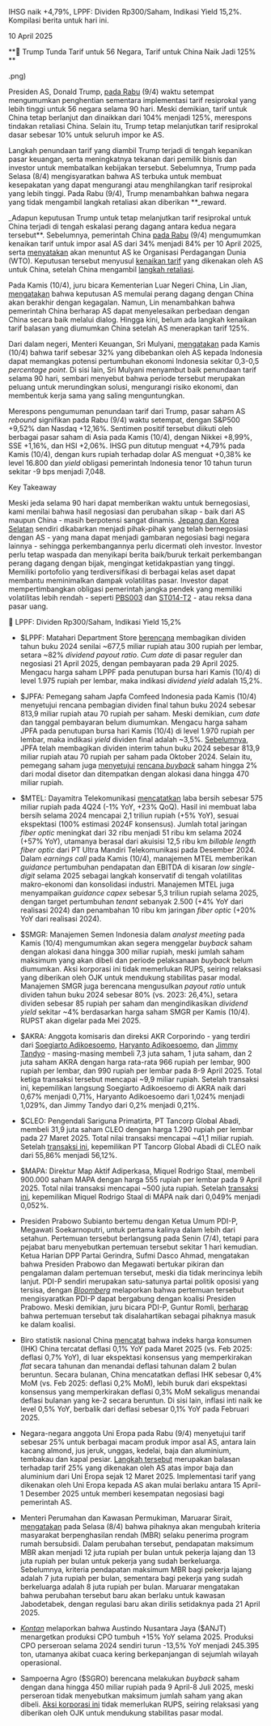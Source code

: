 IHSG naik +4,79%, LPPF: Dividen Rp300/Saham, Indikasi Yield 15,2%. Kompilasi berita untuk hari ini.

10 April 2025

**🔱 Trump Tunda Tarif untuk 56 Negara, Tarif untuk China Naik Jadi 125%  
**

.png)

Presiden AS, Donald Trump, [pada Rabu](https://www.bloomberg.com/news/articles/2025-04-09/trump-pauses-higher-duties-on-most-nations-hikes-china-tariffs) (9/4) waktu setempat mengumumkan penghentian sementara implementasi tarif resiprokal yang lebih tinggi untuk 56 negara selama 90 hari. Meski demikian, tarif untuk China tetap berlanjut dan dinaikkan dari 104% menjadi 125%, merespons tindakan retaliasi China. Selain itu, Trump tetap melanjutkan tarif resiprokal dasar sebesar 10% untuk seluruh impor ke AS.

Langkah penundaan tarif yang diambil Trump terjadi di tengah kepanikan pasar keuangan, serta meningkatnya tekanan dari pemilik bisnis dan investor untuk membatalkan kebijakan tersebut. Sebelumnya, Trump pada Selasa (8/4) mengisyaratkan bahwa AS terbuka untuk membuat kesepakatan yang dapat mengurangi atau menghilangkan tarif resiprokal yang lebih tinggi. Pada Rabu (9/4), Trump menambahkan bahwa negara yang tidak mengambil langkah retaliasi akan diberikan \*\*\_reward.

\_Adapun keputusan Trump untuk tetap melanjutkan tarif resiprokal untuk China terjadi di tengah eskalasi perang dagang antara kedua negara tersebut\*\*. Sebelumnya, pemerintah China [pada Rabu](https://www.bloomberg.com/news/articles/2025-04-09/china-raises-tariffs-on-us-goods-to-84-as-trade-rift-escalates) (9/4) mengumumkan kenaikan tarif untuk impor asal AS dari 34% menjadi 84% per 10 April 2025, serta [menyatakan](https://www.mofcom.gov.cn/xwfb/xwfyrth/art/2025/art_11da17ca40d14faf8549c275cd5697ec.html) akan menuntut AS ke Organisasi Perdagangan Dunia (WTO). Keputusan tersebut menyusul [kenaikan tarif](https://www.reuters.com/world/china-criticises-trump-tariff-blackmail-market-turmoil-settles-2025-04-08/) yang dikenakan oleh AS untuk China, setelah China mengambil [langkah retaliasi](https://snips.stockbit.com/snips-terbaru/trump-umumkan-tarif-resiprokal-china-membalas).

Pada Kamis (10/4), juru bicara Kementerian Luar Negeri China, Lin Jian, [mengatakan](https://www.theguardian.com/world/2025/apr/10/us-china-trade-war-intensifies-as-beijings-tariffs-come-into-effect-after-trump-pause) bahwa keputusan AS memulai perang dagang dengan China akan berakhir dengan kegagalan. Namun, Lin menambahkan bahwa pemerintah China berharap AS dapat menyelesaikan perbedaan dengan China secara baik melalui dialog. Hingga kini, belum ada langkah kenaikan tarif balasan yang diumumkan China setelah AS menerapkan tarif 125%.

Dari dalam negeri, Menteri Keuangan, Sri Mulyani, [mengatakan](http://reuters.com/world/asia-pacific/us-tariffs-may-cut-indonesia-growth-by-up-05-percentage-points-minister-says-2025-04-10/) pada Kamis (10/4) bahwa tarif sebesar 32% yang dibebankan oleh AS kepada Indonesia dapat memangkas potensi pertumbuhan ekonomi Indonesia sekitar 0,3-0,5 _percentage point_. Di sisi lain, Sri Mulyani menyambut baik penundaan tarif selama 90 hari, sembari menyebut bahwa periode tersebut merupakan peluang untuk merundingkan solusi, mengurangi risiko ekonomi, dan membentuk kerja sama yang saling menguntungkan.

Merespons pengumuman penundaan tarif dari Trump, pasar saham AS _rebound_ signifikan pada Rabu (9/4) waktu setempat, dengan S&P500 +9,52% dan Nasdaq +12,16%. Sentimen positif tersebut diikuti oleh berbagai pasar saham di Asia pada Kamis (10/4), dengan Nikkei +8,99%, SSE +1,16%, dan HSI +2,06%. IHSG pun ditutup menguat +4,79% pada Kamis (10/4), dengan kurs rupiah terhadap dolar AS menguat +0,38% ke level 16.800 dan _yield_ obligasi pemerintah Indonesia tenor 10 tahun turun sekitar -9 bps menjadi 7,048.

Key Takeaway

Meski jeda selama 90 hari dapat memberikan waktu untuk bernegosiasi, kami menilai bahwa hasil negosiasi dan perubahan sikap - baik dari AS maupun China - masih berpotensi sangat dinamis. [Jepang dan Korea Selatan](https://edition.cnn.com/2025/04/08/politics/trump-tariff-negotiations-foreign-leaders/index.html) sendiri dikabarkan menjadi pihak-pihak yang telah bernegosiasi dengan AS - yang mana dapat menjadi gambaran negosiasi bagi negara lainnya - sehingga perkembangannya perlu dicermati oleh investor. Investor perlu tetap waspada dan menyikapi berita baik/buruk terkait perkembangan perang dagang dengan bijak, mengingat ketidakpastian yang tinggi. Memiliki portofolio yang terdiversifikasi di berbagai kelas aset dapat membantu meminimalkan dampak volatilitas pasar. Investor dapat mempertimbangkan obligasi pemerintah jangka pendek yang memiliki volatilitas lebih rendah - seperti [PBS003](https://emailer.stockbit.com/t/c/3cd547e0-be18-486d-a134-f713658d04bd/6b66c67b-db5c-4c37-a454-acca3e13e648) dan [ST014-T2](https://emailer.stockbit.com/t/c/898c35ed-1e0b-4086-a266-5f8f2bfed802/6b66c67b-db5c-4c37-a454-acca3e13e648) - atau reksa dana pasar uang.

🚨 LPPF: Dividen Rp300/Saham, Indikasi Yield 15,2%

- $LPPF: Matahari Department Store [berencana](https://www.idx.co.id/StaticData/NewsAndAnnouncement/ANNOUNCEMENTSTOCK/From_EREP/202504/f73e16dfea_05349d2d20.pdf) membagikan dividen tahun buku 2024 senilai ~677,5 miliar rupiah atau 300 rupiah per lembar, setara ~82% _dividend payout ratio_. _Cum date_ di pasar reguler dan negosiasi 21 April 2025, dengan pembayaran pada 29 April 2025. Mengacu harga saham LPPF pada penutupan bursa hari Kamis (10/4) di level 1.975 rupiah per lembar, maka indikasi _dividend yield_ adalah 15,2%.
- $JPFA: Pemegang saham Japfa Comfeed Indonesia pada Kamis (10/4) menyetujui rencana pembagian dividen final tahun buku 2024 sebesar 813,9 miliar rupiah atau 70 rupiah per saham. Meski demikian, _cum date_ dan tanggal pembayaran belum diumumkan. Mengacu harga saham JPFA pada penutupan bursa hari Kamis (10/4) di level 1.970 rupiah per lembar, maka indikasi _yield_ dividen final adalah ~3,5%. [Sebelumnya](https://snips.stockbit.com/snips-terbaru/sektor-properti-stimulus-kebijakan-di-era-pemerintahan-baru#:~:text=%24JPFA%3A%C2%A0Japfa,~4%2C7%25.), JPFA telah membagikan dividen interim tahun buku 2024 sebesar 813,9 miliar rupiah atau 70 rupiah per saham pada Oktober 2024. Selain itu, pemegang saham juga [menyetujui](https://www.idx.co.id/StaticData/NewsAndAnnouncement/ANNOUNCEMENTSTOCK/From_EREP/202504/e5a1d3a63f_c4892f764f.pdf) [rencana _buyback_](<https://snips.stockbit.com/snips-terbaru/-kompilasi-kinerja-grup-adaro-2024#:~:text=%24JPFA%3A%C2%A0Japfa%20Comfeed%20Indonesia%20berencana%20menggelar%C2%A0buyback%C2%A0saham%C2%A0hingga%20234%2C5%20juta%C2%A0(2%25)%C2%A0lembar%C2%A0dengan%20alokasi%20dana%20maksimum%C2%A0470%20miliar%20rupiah.%C2%A0Rencana%20ini%C2%A0akan%20dibahas%20dalam%C2%A0RUPSLB%C2%A0pada%C2%A010%20April%202025.>) saham hingga 2% dari modal disetor dan ditempatkan dengan alokasi dana hingga 470 miliar rupiah.
- $MTEL: Dayamitra Telekomunikasi [mencatatkan](https://www.idx.co.id/StaticData/NewsAndAnnouncement/ANNOUNCEMENTSTOCK/From_EREP/202403/20250327113153-49962-0/Dayamitra%20telekomunikasi%20Tbk_Ussec%2024Q24.pdf) laba bersih sebesar 575 miliar rupiah pada 4Q24 (\-1% YoY, +23% QoQ). Hasil ini membuat laba bersih selama 2024 mencapai 2,1 triliun rupiah (+5% YoY), sesuai ekspektasi (100% estimasi 2024F konsensus). Jumlah total jaringan _fiber optic_ meningkat dari 32 ribu menjadi 51 ribu km selama 2024 (+57% YoY), utamanya berasal dari akuisisi 12,5 ribu km _billable length_ _fiber optic_ dari PT Ultra Mandiri Telekomunikasi pada Desember 2024. Dalam _earnings call_ pada Kamis (10/4), manajemen MTEL memberikan _guidance_ pertumbuhan pendapatan dan EBITDA di kisaran _low single-digit_ selama 2025 sebagai langkah konservatif di tengah volatilitas makro-ekonomi dan konsolidasi industri. Manajemen MTEL juga menyampaikan _guidance_ _capex_ sebesar 5,3 triliun rupiah selama 2025, dengan target pertumbuhan _tenant_ sebanyak 2.500 (+4% YoY dari realisasi 2024) dan penambahan 10 ribu km jaringan _fiber optic_ (+20% YoY dari realisasi 2024).
- $SMGR: Manajemen Semen Indonesia dalam _analyst meeting_ pada Kamis (10/4) mengumumkan akan segera menggelar _buyback_ saham dengan alokasi dana hingga 300 miliar rupiah, meski jumlah saham maksimum yang akan dibeli dan periode pelaksanaan _buyback_ belum diumumkan. Aksi korporasi ini tidak memerlukan RUPS, seiring relaksasi yang diberikan oleh OJK untuk mendukung stabilitas pasar modal. Manajemen SMGR juga berencana mengusulkan _payout ratio_ untuk dividen tahun buku 2024 sebesar 80% (vs. 2023: 26,4%), setara dividen sebesar 85 rupiah per saham dan mengindikasikan _dividend yield_ sekitar ~4% berdasarkan harga saham SMGR per Kamis (10/4). RUPST akan digelar pada Mei 2025.
- $AKRA: Anggota komisaris dan direksi AKR Corporindo - yang terdiri dari [Soegiarto Adikoesoemo](https://www.idx.co.id/StaticData/NewsAndAnnouncement/ANNOUNCEMENTSTOCK/From_EREP/202504/91744645bd_88bb217223.pdf), [Haryanto Adikoesoemo](https://www.idx.co.id/StaticData/NewsAndAnnouncement/ANNOUNCEMENTSTOCK/From_EREP/202504/118ec7ea80_eac8102ddf.pdf), dan [Jimmy Tandyo](https://www.idx.co.id/StaticData/NewsAndAnnouncement/ANNOUNCEMENTSTOCK/From_EREP/202504/ef333c56dd_69e5577308.pdf) - masing-masing membeli 7,3 juta saham, 1 juta saham, dan 2 juta saham AKRA dengan harga rata-rata 966 rupiah per lembar, 900 rupiah per lembar, dan 990 rupiah per lembar pada 8-9 April 2025. Total ketiga transaksi tersebut mencapai ~9,9 miliar rupiah. Setelah transaksi ini, kepemilikan langsung Soegiarto Adikoesoemo di AKRA naik dari 0,67% menjadi 0,71%, Haryanto Adikoesoemo dari 1,024% menjadi 1,029%, dan Jimmy Tandyo dari 0,2% menjadi 0,21%.
- $CLEO: Pengendali Sariguna Primatirta, PT Tancorp Global Abadi, membeli 31,9 juta saham CLEO dengan harga 1.290 rupiah per lembar pada 27 Maret 2025. Total nilai transaksi mencapai ~41,1 miliar rupiah. Setelah [transaksi ini](https://www.idx.co.id/StaticData/NewsAndAnnouncement/ANNOUNCEMENTSTOCK/From_EREP/202504/1aa1712db1_1410fadc46.pdf), kepemilikan PT Tancorp Global Abadi di CLEO naik dari 55,86% menjadi 56,12%.
- $MAPA: Direktur Map Aktif Adiperkasa, Miquel Rodrigo Staal, membeli 900.000 saham MAPA dengan harga 555 rupiah per lembar pada 9 April 2025. Total nilai transaksi mencapai ~500 juta rupiah. Setelah [transaksi ini](https://www.idx.co.id/StaticData/NewsAndAnnouncement/ANNOUNCEMENTSTOCK/From_EREP/202504/cd7cb2d683_94f4469cb1.pdf), kepemilikan Miquel Rodrigo Staal di MAPA naik dari 0,049% menjadi 0,052%.

- Presiden Prabowo Subianto bertemu dengan Ketua Umum PDI-P, Megawati Soekarnoputri, untuk pertama kalinya dalam lebih dari setahun. Pertemuan tersebut berlangsung pada Senin (7/4), tetapi para pejabat baru menyebutkan pertemuan tersebut sekitar 1 hari kemudian. Ketua Harian DPP Partai Gerindra, Sufmi Dasco Ahmad, mengatakan bahwa Presiden Prabowo dan Megawati bertukar pikiran dan pengalaman dalam pertemuan tersebut, meski dia tidak merincinya lebih lanjut. PDI-P sendiri merupakan satu-satunya partai politik oposisi yang tersisa, dengan _[Bloomberg](https://www.bloomberg.com/news/articles/2025-04-09/prabowo-courts-political-rival-megawati-as-us-tariffs-add-to-indonesia-s-worries)_ melaporkan bahwa pertemuan tersebut mengisyaratkan PDI-P dapat bergabung dengan koalisi Presiden Prabowo. Meski demikian, juru bicara PDI-P, Guntur Romli, [berharap](https://www.liputan6.com/news/read/5990352/jubir-pdip-tegaskan-pertemuan-megawati-prabowo-tak-berarti-langsung-gabung-ke-koalisi?page=2) bahwa pertemuan tersebut tak disalahartikan sebagai pihaknya masuk ke dalam koalisi.
- Biro statistik nasional China [mencatat](https://www.reuters.com/world/china/chinas-consumer-prices-extend-declines-march-2025-04-10/) bahwa indeks harga konsumen (IHK) China tercatat deflasi 0,1% YoY pada Maret 2025 (vs. Feb 2025: deflasi 0,7% YoY), di luar ekspektasi konsensus yang memperkirakan _flat_ secara tahunan dan menandai deflasi tahunan dalam 2 bulan beruntun. Secara bulanan, China mencatatkan deflasi IHK sebesar 0,4% MoM (vs. Feb 2025: deflasi 0,2% MoM), lebih buruk dari ekspektasi konsensus yang memperkirakan deflasi 0,3% MoM sekaligus menandai deflasi bulanan yang ke-2 secara beruntun. Di sisi lain, inflasi inti naik ke level 0,5% YoY, berbalik dari deflasi sebesar 0,1% YoY pada Februari 2025.
- Negara-negara anggota Uni Eropa pada Rabu (9/4) menyetujui tarif sebesar 25% untuk berbagai macam produk impor asal AS, antara lain kacang almond, jus jeruk, unggas, kedelai, baja dan aluminium, tembakau dan kapal pesiar. [Langkah tersebut](https://www.euronews.com/my-europe/2025/04/09/eu-member-states-agree-first-wave-of-retaliatory-tariffs) merupakan balasan terhadap tarif 25% yang dikenakan oleh AS atas impor baja dan aluminium dari Uni Eropa sejak 12 Maret 2025. Implementasi tarif yang dikenakan oleh Uni Eropa kepada AS akan mulai berlaku antara 15 April-1 Desember 2025 untuk memberi kesempatan negosiasi bagi pemerintah AS.
- Menteri Perumahan dan Kawasan Permukiman, Maruarar Sirait, [mengatakan](https://www.kompas.id/artikel/pemerintah-akan-ubah-standar-kriteria-masyarakat-berpenghasilan-rendah?open_from=Ekonomi_Page) pada Selasa (8/4) bahwa pihaknya akan mengubah kriteria masyarakat berpenghasilan rendah (MBR) selaku penerima program rumah bersubsidi. Dalam perubahan tersebut, pendapatan maksimum MBR akan menjadi 12 juta rupiah per bulan untuk pekerja lajang dan 13 juta rupiah per bulan untuk pekerja yang sudah berkeluarga. Sebelumnya, kriteria pendapatan maksimum MBR bagi pekerja lajang adalah 7 juta rupiah per bulan, sementara bagi pekerja yang sudah berkeluarga adalah 8 juta rupiah per bulan. Maruarar mengatakan bahwa perubahan tersebut baru akan berlaku untuk kawasan Jabodetabek, dengan regulasi baru akan dirilis setidaknya pada 21 April 2025.
- _[Kontan](https://industri.kontan.co.id/news/austindo-nusantara-jaya-anjt-targetkan-kenaikan-produksi-cpo-15-pada-tahun-2025)_ melaporkan bahwa Austindo Nusantara Jaya ($ANJT) menargetkan produksi CPO tumbuh +15% YoY selama 2025. Produksi CPO perseroan selama 2024 sendiri turun -13,5% YoY menjadi 245.395 ton, utamanya akibat cuaca kering berkepanjangan di sejumlah wilayah operasional.
- Sampoerna Agro ($SGRO) berencana melakukan _buyback_ saham dengan dana hingga 450 miliar rupiah pada 9 April-8 Juli 2025, meski perseroan tidak menyebutkan maksimum jumlah saham yang akan dibeli. [Aksi korporasi ini](https://www.idx.co.id/StaticData/NewsAndAnnouncement/ANNOUNCEMENTSTOCK/From_EREP/202504/64c5dc0a8b_18038a63ec.pdf) tidak memerlukan RUPS, seiring relaksasi yang diberikan oleh OJK untuk mendukung stabilitas pasar modal.
